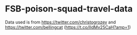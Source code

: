 # FSB-poison-squad-travel-data

Data used is from https://twitter.com/christogrozev and https://twitter.com/bellingcat (https://t.co/IIdMv25CaH?amp=1)
